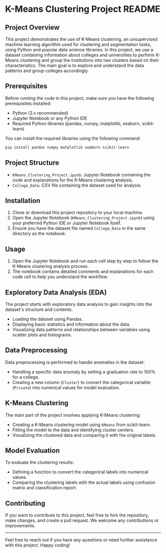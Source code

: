 # K-Means Clustering Project README

## Project Overview

This project demonstrates the use of K-Means clustering, an unsupervised machine learning algorithm used for clustering and segmentation tasks, using Python and popular data science libraries. In this project, we use a dataset containing information about colleges and universities to perform K-Means clustering and group the institutions into two clusters based on their characteristics. The main goal is to explore and understand the data patterns and group colleges accordingly.

## Prerequisites

Before running the code in this project, make sure you have the following prerequisites installed:

- Python (3.x recommended)
- Jupyter Notebook or any Python IDE
- Required Python libraries (pandas, numpy, matplotlib, seaborn, scikit-learn)

You can install the required libraries using the following command:

```bash
pip install pandas numpy matplotlib seaborn scikit-learn
```

## Project Structure

- `KMeans_Clustering_Project.ipynb`: Jupyter Notebook containing the code and explanations for the K-Means clustering analysis.
- `College_Data`: CSV file containing the dataset used for analysis.

## Installation

1. Clone or download this project repository to your local machine.
2. Open the Jupyter Notebook (`KMeans_Clustering_Project.ipynb`) using your preferred Python IDE or Jupyter Notebook itself.
3. Ensure you have the dataset file named `College_Data` in the same directory as the notebook.

## Usage

1. Open the Jupyter Notebook and run each cell step by step to follow the K-Means clustering analysis process.
2. The notebook contains detailed comments and explanations for each code cell to help you understand the workflow.

## Exploratory Data Analysis (EDA)

The project starts with exploratory data analysis to gain insights into the dataset's structure and contents:

- Loading the dataset using Pandas.
- Displaying basic statistics and information about the data.
- Visualizing data patterns and relationships between variables using scatter plots and histograms.

## Data Preprocessing

Data preprocessing is performed to handle anomalies in the dataset:

- Handling a specific data anomaly by setting a graduation rate to 100% for a college.
- Creating a new column (`Cluster`) to convert the categorical variable (`Private`) into numerical values for model evaluation.

## K-Means Clustering

The main part of the project involves applying K-Means clustering:

- Creating a K-Means clustering model using `KMeans` from scikit-learn.
- Fitting the model to the data and identifying cluster centers.
- Visualizing the clustered data and comparing it with the original labels.

## Model Evaluation

To evaluate the clustering results:

- Defining a function to convert the categorical labels into numerical values.
- Comparing the clustering labels with the actual labels using confusion matrix and classification report.

## Contributing

If you want to contribute to this project, feel free to fork the repository, make changes, and create a pull request. We welcome any contributions or improvements.

-----

Feel free to reach out if you have any questions or need further assistance with this project. Happy coding!
